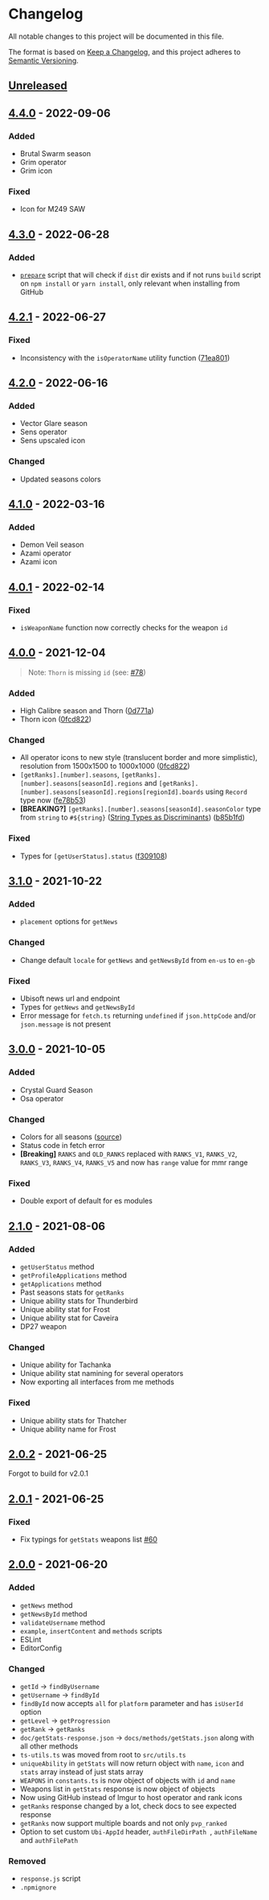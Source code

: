# Changelog
All notable changes to this project will be documented in this file.

The format is based on [Keep a Changelog](https://keepachangelog.com/en/1.0.0/),
and this project adheres to [Semantic Versioning](https://semver.org/spec/v2.0.0.html).

## [Unreleased]

## [4.4.0] - 2022-09-06

### Added

* Brutal Swarm season
* Grim operator
* Grim icon

### Fixed

* Icon for M249 SAW

## [4.3.0] - 2022-06-28

### Added

* [`prepare`](https://docs.npmjs.com/cli/v8/using-npm/scripts#prepare-and-prepublish) script that will check if `dist` dir exists and if not runs `build` script on `npm install` or `yarn install`, only relevant when installing from GitHub

## [4.2.1] - 2022-06-27

### Fixed

* Inconsistency with the `isOperatorName` utility function ([71ea801](https://github.com/danielwerg/r6api.js/commit/71ea80181505d5adaac524e793c255f33f933cb3))

## [4.2.0] - 2022-06-16

### Added
* Vector Glare season
* Sens operator
* Sens upscaled icon

### Changed
* Updated seasons colors

## [4.1.0] - 2022-03-16

### Added
* Demon Veil season
* Azami operator
* Azami icon

## [4.0.1] - 2022-02-14

### Fixed
* `isWeaponName` function now correctly checks for the weapon `id`

## [4.0.0] - 2021-12-04

> Note: `Thorn` is missing `id` (see: [#78](https://github.com/danielwerg/r6api.js/issues/78))

### Added
* High Calibre season and Thorn ([0d771a](https://github.com/danielwerg/r6api.js/commit/0d771a8a0b321db157ab4d1ac20ce651775b232d))
* Thorn icon ([0fcd822](https://github.com/danielwerg/r6api.js/commit/0fcd822a7c7fcce3c66d5d127994555de30b87a0))

### Changed
* All operator icons to new style (translucent border and more simplistic), resolution from 1500x1500 to 1000x1000 ([0fcd822](https://github.com/danielwerg/r6api.js/commit/0fcd822a7c7fcce3c66d5d127994555de30b87a0))
* `[getRanks].[number].seasons`, `[getRanks].[number].seasons[seasonId].regions` and `[getRanks].[number].seasons[seasonId].regions[regionId].boards` using `Record` type now ([fe78b53](https://github.com/danielwerg/r6api.js/commit/fe78b537180401bcfb4adc85ef258d32d20589fa))
* **[BREAKING?]** `[getRanks].[number].seasons[seasonId].seasonColor` type from `string` to `#${string}` ([String Types as Discriminants](https://devblogs.microsoft.com/typescript/announcing-typescript-4-5/#template-string-discriminants)) ([b85b1fd](https://github.com/danielwerg/r6api.js/commit/b85b1fd0a392724c863d5b49691af4c660308c64))

### Fixed
* Types for `[getUserStatus].status` ([f309108](https://github.com/danielwerg/r6api.js/commit/f309108cb48e0493898670754a9dde450c64d735))

## [3.1.0] - 2021-10-22

### Added
* `placement` options for `getNews`

### Changed
* Change default `locale` for `getNews` and `getNewsById` from `en-us` to `en-gb`

### Fixed
* Ubisoft news url and endpoint
* Types for `getNews` and `getNewsById`
* Error message for `fetch.ts` returning `undefined` if `json.httpCode` and/or `json.message` is not present

## [3.0.0] - 2021-10-05

### Added
* Crystal Guard Season
* Osa operator

### Changed
* Colors for all seasons ([source](https://www.ubisoft.com/en-us/game/rainbow-six/siege/game-info/seasons))
* Status code in fetch error
* **[Breaking]** `RANKS` and `OLD_RANKS` replaced with `RANKS_V1`, `RANKS_V2`, `RANKS_V3`, `RANKS_V4`, `RANKS_V5` and now has `range` value for mmr range

### Fixed
* Double export of default for es modules

## [2.1.0] - 2021-08-06

### Added
* `getUserStatus` method
* `getProfileApplications` method
* `getApplications` method
* Past seasons stats for `getRanks`
* Unique ability stats for Thunderbird
* Unique ability stat for Frost
* Unique ability stat for Caveira
* DP27 weapon

### Changed
* Unique ability for Tachanka
* Unique ability stat namining for several operators
* Now exporting all interfaces from me methods

### Fixed
* Unique ability stats for Thatcher
* Unique ability name for Frost

## [2.0.2] - 2021-06-25

Forgot to build for v2.0.1

## [2.0.1] - 2021-06-25

### Fixed
* Fix typings for `getStats` weapons list [#60](https://github.com/danielwerg/r6api.js/pull/60)

## [2.0.0] - 2021-06-20

### Added
* `getNews` method
* `getNewsById` method
* `validateUsername` method
* `example`, `insertContent` and `methods` scripts
* ESLint
* EditorConfig

### Changed
* `getId` -> `findByUsername`
* `getUsername` -> `findById`
* `findById` now accepts `all` for `platform` parameter and has `isUserId` option
* `getLevel` -> `getProgression`
* `getRank` -> `getRanks`
* `doc/getStats-response.json` -> `docs/methods/getStats.json` along with all other methods
* `ts-utils.ts` was moved from root to `src/utils.ts`
* `uniqueAbility` in `getStats` will now return object with `name`, `icon` and `stats` array instead of just stats array
* `WEAPONS` in `constants.ts` is now object of objects with `id` and `name`
* Weapons list in `getStats` response is now object of objects
* Now using GitHub instead of Imgur to host operator and rank icons
* `getRanks` response changed by a lot, check docs to see expected response
* `getRanks` now support multiple boards and not only `pvp_ranked`
* Option to set custom `Ubi-AppId` header, `authFileDirPath `, `authFileName` and `authFilePath`

### Removed
* `response.js` script
* `.npmignore`

[unreleased]: https://github.com/danielwerg/r6api.js/compare/v4.4.0...master
[4.4.0]: https://github.com/danielwerg/r6api.js/compare/v4.3.0...v4.4.0
[4.3.0]: https://github.com/danielwerg/r6api.js/compare/v4.2.1...v4.3.0
[4.2.1]: https://github.com/danielwerg/r6api.js/compare/v4.2.0...v4.2.1
[4.2.0]: https://github.com/danielwerg/r6api.js/compare/v4.1.0...v4.2.0
[4.1.0]: https://github.com/danielwerg/r6api.js/compare/v4.0.1...v4.1.0
[4.0.1]: https://github.com/danielwerg/r6api.js/compare/v4.0.0...v4.0.1
[4.0.0]: https://github.com/danielwerg/r6api.js/compare/v3.1.0...v4.0.0
[3.1.0]: https://github.com/danielwerg/r6api.js/compare/v3.0.0...v3.1.0
[3.0.0]: https://github.com/danielwerg/r6api.js/compare/v2.1.0...v3.0.0
[2.1.0]: https://github.com/danielwerg/r6api.js/compare/v2.0.2...v2.1.0
[2.0.2]: https://github.com/danielwerg/r6api.js/compare/v2.0.1...v2.0.2
[2.0.1]: https://github.com/danielwerg/r6api.js/compare/v2.0.0...v2.0.1
[2.0.0]: https://github.com/danielwerg/r6api.js/compare/v1.7.0...v2.0.0
